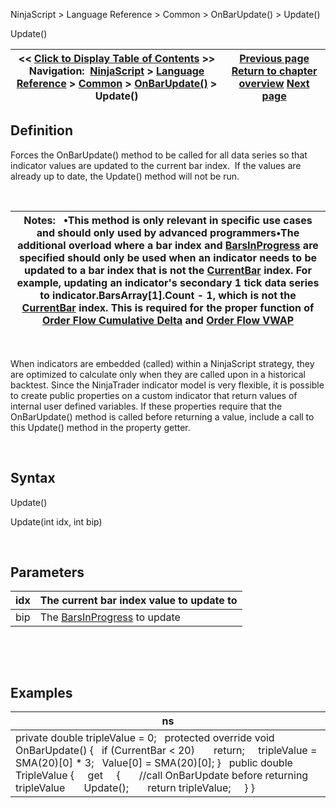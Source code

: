 ﻿


NinjaScript \> Language Reference \> Common \> OnBarUpdate() \> Update()






















Update()







| \<\< [Click to Display Table of Contents](update.md) \>\> **Navigation:**     [NinjaScript](ninjascript.md) \> [Language Reference](language_reference_wip.md) \> [Common](common.md) \> [OnBarUpdate()](onbarupdate.md) \> Update() | [Previous page](istickreplays.md) [Return to chapter overview](onbarupdate.md) [Next page](onconnectionstatusupdate.md) |
| --- | --- |











## Definition


Forces the OnBarUpdate() method to be called for all data series so that indicator values are updated to the current bar index.  If the values are already up to date, the Update() method will not be run.


 




| Notes:   •This method is only relevant in specific use cases and should only used by advanced programmers•The additional overload where a bar index and [BarsInProgress](barsinprogress.md) are specified should only be used when an indicator needs to be updated to a bar index that is not the [CurrentBar](currentbar.md) index. For example, updating an indicator's secondary 1 tick data series to indicator.BarsArray\[1].Count \- 1, which is not the [CurrentBar](currentbar.md) index. This is required for the proper function of [Order Flow Cumulative Delta](order_flow_cumulative_delta2.md) and [Order Flow VWAP](order_flow_vwap2.md) |
| --- |



 


When indicators are embedded (called) within a NinjaScript strategy, they are optimized to calculate only when they are called upon in a historical backtest. Since the NinjaTrader indicator model is very flexible, it is possible to create public properties on a custom indicator that return values of internal user defined variables. If these properties require that the OnBarUpdate() method is called before returning a value, include a call to this Update() method in the property getter.


 


## Syntax


Update()


Update(int idx, int bip)


 


## Parameters




| idx | The current bar index value to update to |
| --- | --- |
| bip | The [BarsInProgress](barsinprogress.md) to update |



 


 


## Examples




| ns |
| --- |
| private double tripleValue \= 0;   protected override void OnBarUpdate() {    if (CurrentBar \< 20)        return;      tripleValue \= SMA(20)\[0] \* 3;    Value\[0] \= SMA(20)\[0]; }   public double TripleValue {      get      {        //call OnBarUpdate before returning tripleValue        Update();        return tripleValue;      } } |









